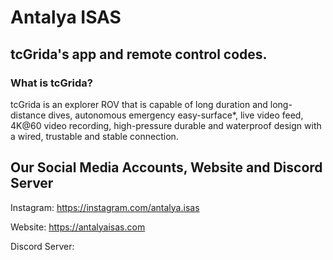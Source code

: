 # Antalya ISAS

## tcGrida's app and remote control codes.

### What is tcGrida?
tcGrida is an explorer ROV that is capable of long duration and long-distance dives, autonomous emergency easy-surface*, live video feed, 4K@60 video recording, high-pressure durable and waterproof design with a wired, trustable and stable connection.

## Our Social Media Accounts, Website and Discord Server

 Instagram: https://instagram.com/antalya.isas

 Website: https://antalyaisas.com

 Discord Server:
